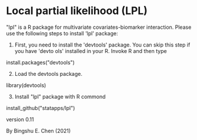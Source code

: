 # Local partial likelihood (LPL)

"lpl" is a R package for multivariate covariates-biomarker interaction.
Please use the following steps to install 'lpl' package:

1. First, you need to install the 'devtools' package. You can skip this step if you have 'devto
ols' installed in your R. Invoke R and then type

  install.packages("devtools")

2. Load the devtools package.

  library(devtools)

3. Install "lpl" package with R commond

  install_github("statapps/lpl")

version 0.11

By Bingshu E. Chen (2021)
